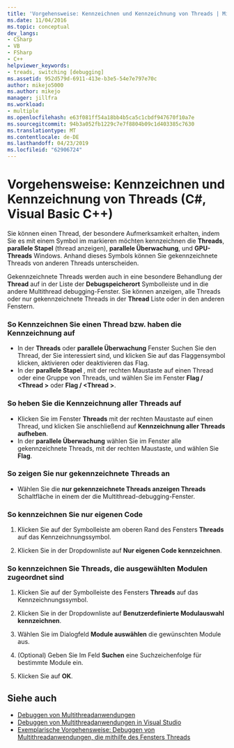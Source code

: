 ```yaml
---
title: 'Vorgehensweise: Kennzeichnen und Kennzeichnung von Threads | Microsoft-Dokumentation'
ms.date: 11/04/2016
ms.topic: conceptual
dev_langs:
- CSharp
- VB
- FSharp
- C++
helpviewer_keywords:
- treads, switching [debugging]
ms.assetid: 952d579d-6911-413e-b3e5-54e7e797e70c
author: mikejo5000
ms.author: mikejo
manager: jillfra
ms.workload:
- multiple
ms.openlocfilehash: e63f081ff54a18bb4b5ca5c1cbdf947670f10a7e
ms.sourcegitcommit: 94b3a052fb1229c7e7f8804b09c1d403385c7630
ms.translationtype: MT
ms.contentlocale: de-DE
ms.lasthandoff: 04/23/2019
ms.locfileid: "62906724"
---
```

# <a name="how-to-flag-and-unflag-threads-c-visual-basic-c"></a>Vorgehensweise: Kennzeichnen und Kennzeichnung von Threads (C#, Visual Basic C++)

Sie können einen Thread, der besondere Aufmerksamkeit erhalten, indem Sie es mit einem Symbol im markieren möchten kennzeichnen die **Threads**, **parallele Stapel** (thread anzeigen), **parallele Überwachung**, und  **GPU-Threads** Windows. Anhand dieses Symbols können Sie gekennzeichnete Threads von anderen Threads unterscheiden.

Gekennzeichnete Threads werden auch in eine besondere Behandlung der **Thread** auf in der Liste der **Debugspeicherort** Symbolleiste und in die andere Multithread debugging-Fenster. Sie können anzeigen, alle Threads oder nur gekennzeichnete Threads in der **Thread** Liste oder in den anderen Fenstern.

### <a name="to-flag-or-unflag-a-thread"></a>So Kennzeichnen Sie einen Thread bzw. haben die Kennzeichnung auf

- In der **Threads** oder **parallele Überwachung** Fenster Suchen Sie den Thread, der Sie interessiert sind, und klicken Sie auf das Flaggensymbol klicken, aktivieren oder deaktivieren das Flag.
- In der **parallele Stapel** , mit der rechten Maustaste auf einen Thread oder eine Gruppe von Threads, und wählen Sie im Fenster **Flag / \<Thread >** oder **Flag / \<Thread >**.

### <a name="to-unflag-all-threads"></a>So heben Sie die Kennzeichnung aller Threads auf

- Klicken Sie im Fenster **Threads** mit der rechten Maustaste auf einen Thread, und klicken Sie anschließend auf **Kennzeichnung aller Threads aufheben**.
- In der **parallele Überwachung** wählen Sie im Fenster alle gekennzeichnete Threads, mit der rechten Maustaste, und wählen Sie **Flag**.

### <a name="to-display-only-flagged-threads"></a>So zeigen Sie nur gekennzeichnete Threads an

- Wählen Sie die **nur gekennzeichnete Threads anzeigen Threads** Schaltfläche in einem der die Multithread-debugging-Fenster.

### <a name="to-flag-just-my-code"></a>So kennzeichnen Sie nur eigenen Code

1. Klicken Sie auf der Symbolleiste am oberen Rand des Fensters **Threads** auf das Kennzeichnungssymbol.

2. Klicken Sie in der Dropdownliste auf **Nur eigenen Code kennzeichnen**.

### <a name="to-flag-threads-that-are-associated-with-selected-modules"></a>So kennzeichnen Sie Threads, die ausgewählten Modulen zugeordnet sind

1. Klicken Sie auf der Symbolleiste des Fensters **Threads** auf das Kennzeichnungssymbol.

2. Klicken Sie in der Dropdownliste auf **Benutzerdefinierte Modulauswahl kennzeichnen**.

3. Wählen Sie im Dialogfeld **Module auswählen** die gewünschten Module aus.

4. (Optional) Geben Sie Im Feld **Suchen** eine Suchzeichenfolge für bestimmte Module ein.

5. Klicken Sie auf **OK**.

## <a name="see-also"></a>Siehe auch
- [Debuggen von Multithreadanwendungen](../debugger/debug-multithreaded-applications-in-visual-studio.md)
- [Debuggen von Multithreadanwendungen in Visual Studio](../debugger/get-started-debugging-multithreaded-apps.md)
- [Exemplarische Vorgehensweise: Debuggen von Multithreadanwendungen, die mithilfe des Fensters Threads](../debugger/how-to-use-the-threads-window.md)